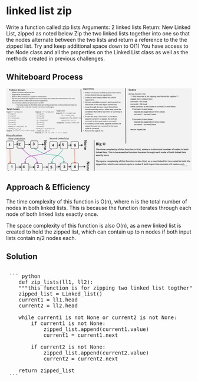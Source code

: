 # linked list zip

Write a function called zip lists
Arguments: 2 linked lists
Return: New Linked List, zipped as noted below
Zip the two linked lists together into one so that the nodes alternate between the two lists and return a reference to the the zipped list.
Try and keep additional space down to O(1)
You have access to the Node class and all the properties on the Linked List class as well as the methods created in previous challenges.

## Whiteboard Process

![whiteBoard](Linked_list_zip.jpg)

## Approach & Efficiency

The time complexity of this function is O(n), where n is the total number of nodes in both linked lists. This is because the function iterates through each node of both linked lists exactly once.

The space complexity of this function is also O(n), as a new linked list is created to hold the zipped list, which can contain up to n nodes if both input lists contain n/2 nodes each.

## Solution

<pre>

 ``` python
    def zip_lists(ll1, ll2):
    """this function is for zipping two linked list togther"""
    zipped_list = Linked_list()
    current1 = ll1.head
    current2 = ll2.head

    while current1 is not None or current2 is not None:
        if current1 is not None:
            zipped_list.append(current1.value)
            current1 = current1.next

        if current2 is not None:
            zipped_list.append(current2.value)
            current2 = current2.next

    return zipped_list
 ```
</pre>